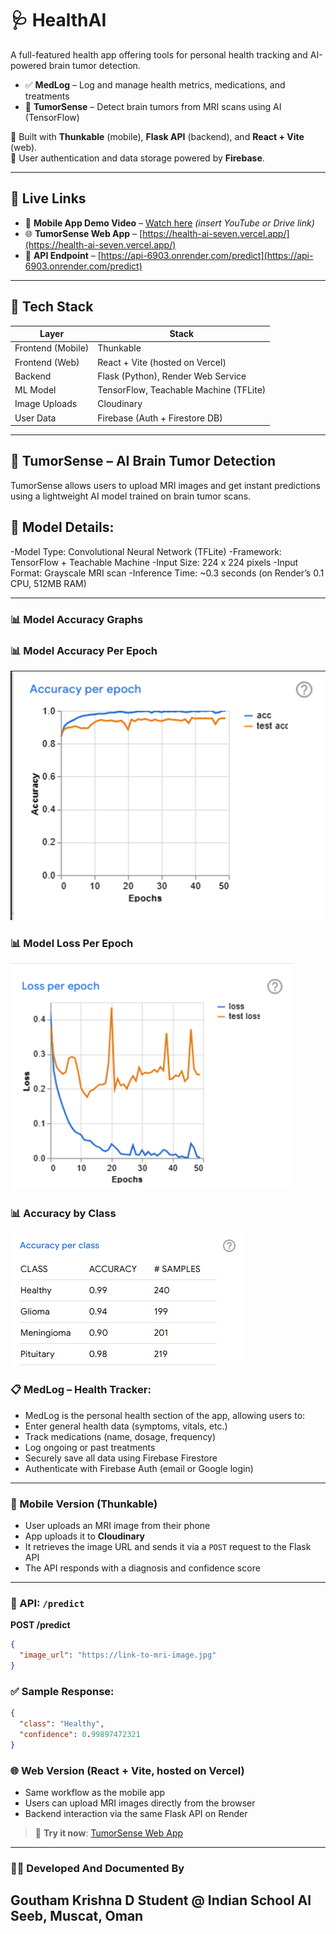 # 🩺 HealthAI

A full-featured health app offering tools for personal health tracking and AI-powered brain tumor detection.

- ✅ **MedLog** – Log and manage health metrics, medications, and treatments  
- 🧠 **TumorSense** – Detect brain tumors from MRI scans using AI (TensorFlow)

📱 Built with **Thunkable** (mobile), **Flask API** (backend), and **React + Vite** (web).  
🔐 User authentication and data storage powered by **Firebase**.

---

## 🚀 Live Links

- 📱 **Mobile App Demo Video** – [Watch here](#) *(insert YouTube or Drive link)*
- 🌐 **TumorSense Web App** – [https://health-ai-seven.vercel.app/](https://health-ai-seven.vercel.app/)
- 🔗 **API Endpoint** – [https://api-6903.onrender.com/predict](https://api-6903.onrender.com/predict)

---

## 🧰 Tech Stack

| Layer         | Stack                                    |
|---------------|-------------------------------------------|
| Frontend (Mobile) | Thunkable                             |
| Frontend (Web) | React + Vite (hosted on Vercel)          |
| Backend       | Flask (Python), Render Web Service        |
| ML Model      | TensorFlow, Teachable Machine (TFLite)    |
| Image Uploads | Cloudinary                                |
| User Data     | Firebase (Auth + Firestore DB)            |

---

## 🧠 TumorSense – AI Brain Tumor Detection

TumorSense allows users to upload MRI images and get instant predictions using a lightweight AI model trained on brain tumor scans.

## 🧠 Model Details:

-Model Type:     Convolutional Neural Network (TFLite)
-Framework:      TensorFlow + Teachable Machine
-Input Size:     224 x 224 pixels
-Input Format:   Grayscale MRI scan
-Inference Time: ~0.3 seconds (on Render’s 0.1 CPU, 512MB RAM)

---

### 📊 Model Accuracy Graphs

### 📊 Model Accuracy Per Epoch  
![Model Accuracy Per Epoch](Assets/Acc.png)  

### 📊 Model Loss Per Epoch  
![Model Loss Per Epoch](Assets/Loss.png)  

### 📊 Accuracy by Class  
![Accuracy by Class](Assets/Class_Acc.png)

### 📋 MedLog – Health Tracker:

- MedLog is the personal health section of the app, allowing users to:
- Enter general health data (symptoms, vitals, etc.)
- Track medications (name, dosage, frequency)
- Log ongoing or past treatments
- Securely save all data using Firebase Firestore
- Authenticate with Firebase Auth (email or Google login)

---

### 📱 Mobile Version (Thunkable)

- User uploads an MRI image from their phone
- App uploads it to **Cloudinary**
- It retrieves the image URL and sends it via a `POST` request to the Flask API
- The API responds with a diagnosis and confidence score

---

### 🧪 API: `/predict`

**POST /predict**

```json
{
  "image_url": "https://link-to-mri-image.jpg"
}
```

### ✅ Sample Response:
```json
{
  "class": "Healthy",
  "confidence": 0.99897472321
}
```

### 🌐 Web Version (React + Vite, hosted on Vercel)

- Same workflow as the mobile app
- Users can upload MRI images directly from the browser
- Backend interaction via the same Flask API on Render

> 🔗 **Try it now**: [TumorSense Web App](https://your-vercel-app-url.vercel.app)

---

### 🙋‍♂️ Developed And Documented By
Goutham Krishna D
Student @ Indian School Al Seeb, Muscat, Oman
---

